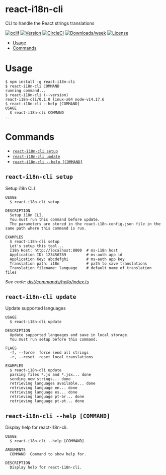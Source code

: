 react-i18n-cli
==============

CLI to handle the React strings translations

[![oclif](https://img.shields.io/badge/cli-oclif-brightgreen.svg)](https://oclif.io)
[![Version](https://img.shields.io/npm/v/oclif-hello-world.svg)](https://npmjs.org/package/oclif-hello-world)
[![CircleCI](https://circleci.com/gh/oclif/hello-world/tree/main.svg?style=shield)](https://circleci.com/gh/oclif/hello-world/tree/main)
[![Downloads/week](https://img.shields.io/npm/dw/oclif-hello-world.svg)](https://npmjs.org/package/oclif-hello-world)
[![License](https://img.shields.io/npm/l/oclif-hello-world.svg)](https://github.com/useflow-app/react-i18n-cli/blob/main/package.json)

<!-- toc -->
* [Usage](#usage)
* [Commands](#commands)
<!-- tocstop -->
# Usage
<!-- usage -->
```sh-session
$ npm install -g react-i18n-cli
$ react-i18n-cli COMMAND
running command...
$ react-i18n-cli (--version)
react-i18n-cli/0.1.0 linux-x64 node-v14.17.6
$ react-i18n-cli --help [COMMAND]
USAGE
  $ react-i18n-cli COMMAND
...
```
<!-- usagestop -->
# Commands
<!-- commands -->
* [`react-i18n-cli setup`](#react-i18n-cli-setup)
* [`react-i18n-cli update`](#react-i18n-cli-update-world)
* [`react-i18n-cli --help [COMMAND]`](#react-i18n-cli-help-commmand)

## `react-i18n-cli setup`

Setup i18n CLI

```
USAGE
  $ react-i18n-cli setup

DESCRIPTION
  Setup i18n CLI.
  You must run this command before update.
  The parameters are stored in the react-i18n-config.json file in the same path where this command is run.

EXAMPLES
  $ react-i18n-cli setup
  Let's setup this tool...
  I18n Host: http://localhost:8000  # ms-i18n host
  Application ID: 123456789         # ms-auth app id
  Application Key: abcdefghi        # ms-auth app key
  Translation path: i18n            # path to save translations
  Translation filename: language    # default name of translation files
```

_See code: [dist/commands/hello/index.ts](https://github.com/useflow-app/react-i18n-cli/blob/main/src/commands/setup.ts)_

## `react-i18n-cli update`

Update supported languages

```
USAGE
  $ react-i18n-cli update

DESCRIPTION
  Update supported languages and save in local storage.
  You must run setup before this command.

FLAGS
  -f, --force  force send all strings
  -r, --reset  reset local translations

EXAMPLES
  $ react-i18n-cli update
  parsing files *.js and *.jsx... done
  sending new strings... done
  retrieving languages available... done
  retrieving language en... done
  retrieving language es... done
  retrieving language pt-br... done
  retrieving language pt-pt... done
```

## `react-i18n-cli --help [COMMAND]`

Display help for react-i18n-cli.

```
USAGE
  $ react-i18n-cli --help [COMMAND]

ARGUMENTS
  COMMAND  Command to show help for.

DESCRIPTION
  Display help for react-i18n-cli.
```
<!-- commandsstop -->
